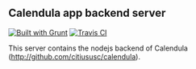 ## Calendula app backend server ##

[![Built with Grunt](https://cdn.gruntjs.com/builtwith.png)](http://gruntjs.com/)
[![Travis CI](https://travis-ci.org/citiususc/calendula-backend.svg?branch=master)](https://travis-ci.org/angelpinheiro/calendula-backend)

This server contains the nodejs backend of Calendula (http://github.com/citiususc/calendula).
